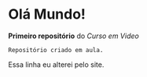 # Olá Mundo!
 **Primeiro repositório** do *Curso em Video*

```Repositório criado em aula.```

Essa linha eu alterei pelo site.
